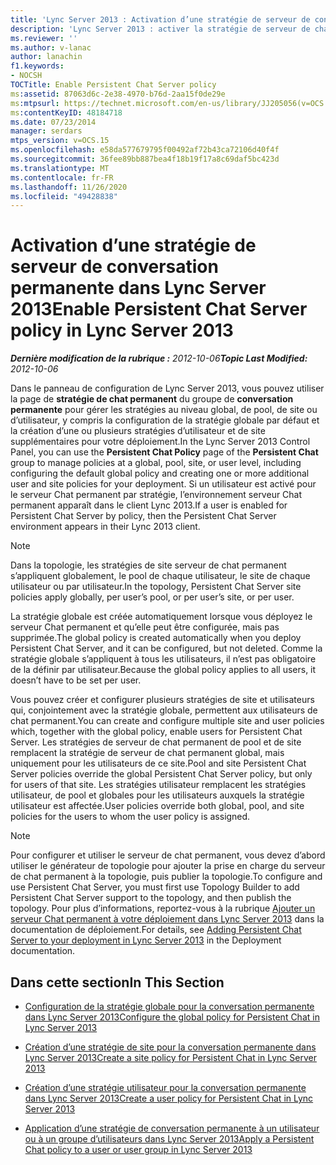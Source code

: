 ```yaml
---
title: 'Lync Server 2013 : Activation d’une stratégie de serveur de conversation permanente'
description: 'Lync Server 2013 : activer la stratégie de serveur de chat permanent.'
ms.reviewer: ''
ms.author: v-lanac
author: lanachin
f1.keywords:
- NOCSH
TOCTitle: Enable Persistent Chat Server policy
ms:assetid: 87063d6c-2e38-4970-b76d-2aa15f0de29e
ms:mtpsurl: https://technet.microsoft.com/en-us/library/JJ205056(v=OCS.15)
ms:contentKeyID: 48184718
ms.date: 07/23/2014
manager: serdars
mtps_version: v=OCS.15
ms.openlocfilehash: e58da577679795f00492af72b43ca72106d40f4f
ms.sourcegitcommit: 36fee89bb887bea4f18b19f17a8c69daf5bc423d
ms.translationtype: MT
ms.contentlocale: fr-FR
ms.lasthandoff: 11/26/2020
ms.locfileid: "49428838"
---
```

# <a name="enable-persistent-chat-server-policy-in-lync-server-2013"></a><span data-ttu-id="df70d-103">Activation d’une stratégie de serveur de conversation permanente dans Lync Server 2013</span><span class="sxs-lookup"><span data-stu-id="df70d-103">Enable Persistent Chat Server policy in Lync Server 2013</span></span>

<div data-xmlns="http://www.w3.org/1999/xhtml">

<div class="topic" data-xmlns="http://www.w3.org/1999/xhtml" data-msxsl="urn:schemas-microsoft-com:xslt" data-cs="https://msdn.microsoft.com/">

<div data-asp="https://msdn2.microsoft.com/asp">



</div>

<div id="mainSection">

<div id="mainBody"><span data-ttu-id="df70d-104">

<span> </span></span><span class="sxs-lookup"><span data-stu-id="df70d-104">

<span> </span></span></span>

<span data-ttu-id="df70d-105">_**Dernière modification de la rubrique :** 2012-10-06_</span><span class="sxs-lookup"><span data-stu-id="df70d-105">_**Topic Last Modified:** 2012-10-06_</span></span>

<span data-ttu-id="df70d-106">Dans le panneau de configuration de Lync Server 2013, vous pouvez utiliser la page de **stratégie de chat permanent** du groupe de **conversation permanente** pour gérer les stratégies au niveau global, de pool, de site ou d’utilisateur, y compris la configuration de la stratégie globale par défaut et la création d’une ou plusieurs stratégies d’utilisateur et de site supplémentaires pour votre déploiement.</span><span class="sxs-lookup"><span data-stu-id="df70d-106">In the Lync Server 2013 Control Panel, you can use the **Persistent Chat Policy** page of the **Persistent Chat** group to manage policies at a global, pool, site, or user level, including configuring the default global policy and creating one or more additional user and site policies for your deployment.</span></span> <span data-ttu-id="df70d-107">Si un utilisateur est activé pour le serveur Chat permanent par stratégie, l’environnement serveur Chat permanent apparaît dans le client Lync 2013.</span><span class="sxs-lookup"><span data-stu-id="df70d-107">If a user is enabled for Persistent Chat Server by policy, then the Persistent Chat Server environment appears in their Lync 2013 client.</span></span>

<div>


> [!NOTE]  
> <span data-ttu-id="df70d-108">Dans la topologie, les stratégies de site serveur de chat permanent s’appliquent globalement, le pool de chaque utilisateur, le site de chaque utilisateur ou par utilisateur.</span><span class="sxs-lookup"><span data-stu-id="df70d-108">In the topology, Persistent Chat Server site policies apply globally, per user’s pool, or per user’s site, or per user.</span></span>



</div>

<span data-ttu-id="df70d-109">La stratégie globale est créée automatiquement lorsque vous déployez le serveur Chat permanent et qu’elle peut être configurée, mais pas supprimée.</span><span class="sxs-lookup"><span data-stu-id="df70d-109">The global policy is created automatically when you deploy Persistent Chat Server, and it can be configured, but not deleted.</span></span> <span data-ttu-id="df70d-110">Comme la stratégie globale s’appliquent à tous les utilisateurs, il n’est pas obligatoire de la définir par utilisateur.</span><span class="sxs-lookup"><span data-stu-id="df70d-110">Because the global policy applies to all users, it doesn’t have to be set per user.</span></span>

<span data-ttu-id="df70d-111">Vous pouvez créer et configurer plusieurs stratégies de site et utilisateurs qui, conjointement avec la stratégie globale, permettent aux utilisateurs de chat permanent.</span><span class="sxs-lookup"><span data-stu-id="df70d-111">You can create and configure multiple site and user policies which, together with the global policy, enable users for Persistent Chat Server.</span></span> <span data-ttu-id="df70d-112">Les stratégies de serveur de chat permanent de pool et de site remplacent la stratégie de serveur de chat permanent global, mais uniquement pour les utilisateurs de ce site.</span><span class="sxs-lookup"><span data-stu-id="df70d-112">Pool and site Persistent Chat Server policies override the global Persistent Chat Server policy, but only for users of that site.</span></span> <span data-ttu-id="df70d-113">Les stratégies utilisateur remplacent les stratégies utilisateur, de pool et globales pour les utilisateurs auxquels la stratégie utilisateur est affectée.</span><span class="sxs-lookup"><span data-stu-id="df70d-113">User policies override both global, pool, and site policies for the users to whom the user policy is assigned.</span></span>

<div>


> [!NOTE]  
> <span data-ttu-id="df70d-114">Pour configurer et utiliser le serveur de chat permanent, vous devez d’abord utiliser le générateur de topologie pour ajouter la prise en charge du serveur de chat permanent à la topologie, puis publier la topologie.</span><span class="sxs-lookup"><span data-stu-id="df70d-114">To configure and use Persistent Chat Server, you must first use Topology Builder to add Persistent Chat Server support to the topology, and then publish the topology.</span></span> <span data-ttu-id="df70d-115">Pour plus d’informations, reportez-vous à la rubrique <A href="lync-server-2013-adding-persistent-chat-server-to-your-deployment.md">Ajouter un serveur Chat permanent à votre déploiement dans Lync Server 2013</A> dans la documentation de déploiement.</span><span class="sxs-lookup"><span data-stu-id="df70d-115">For details, see <A href="lync-server-2013-adding-persistent-chat-server-to-your-deployment.md">Adding Persistent Chat Server to your deployment in Lync Server 2013</A> in the Deployment documentation.</span></span>



</div>

<div>

## <a name="in-this-section"></a><span data-ttu-id="df70d-116">Dans cette section</span><span class="sxs-lookup"><span data-stu-id="df70d-116">In This Section</span></span>

  - [<span data-ttu-id="df70d-117">Configuration de la stratégie globale pour la conversation permanente dans Lync Server 2013</span><span class="sxs-lookup"><span data-stu-id="df70d-117">Configure the global policy for Persistent Chat in Lync Server 2013</span></span>](lync-server-2013-configure-the-global-policy-for-persistent-chat.md)

  - [<span data-ttu-id="df70d-118">Création d’une stratégie de site pour la conversation permanente dans Lync Server 2013</span><span class="sxs-lookup"><span data-stu-id="df70d-118">Create a site policy for Persistent Chat in Lync Server 2013</span></span>](lync-server-2013-create-a-site-policy-for-persistent-chat.md)

  - [<span data-ttu-id="df70d-119">Création d’une stratégie utilisateur pour la conversation permanente dans Lync Server 2013</span><span class="sxs-lookup"><span data-stu-id="df70d-119">Create a user policy for Persistent Chat in Lync Server 2013</span></span>](lync-server-2013-create-a-user-policy-for-persistent-chat.md)

  - [<span data-ttu-id="df70d-120">Application d’une stratégie de conversation permanente à un utilisateur ou à un groupe d’utilisateurs dans Lync Server 2013</span><span class="sxs-lookup"><span data-stu-id="df70d-120">Apply a Persistent Chat policy to a user or user group in Lync Server 2013</span></span>](lync-server-2013-apply-a-persistent-chat-policy-to-a-user-or-user-group.md)

<span data-ttu-id="df70d-121"></div>

</div>

<span> </span>

</div>

</div>

</span><span class="sxs-lookup"><span data-stu-id="df70d-121"></div>

</div>

<span> </span>

</div>

</div>

</span></span></div>

